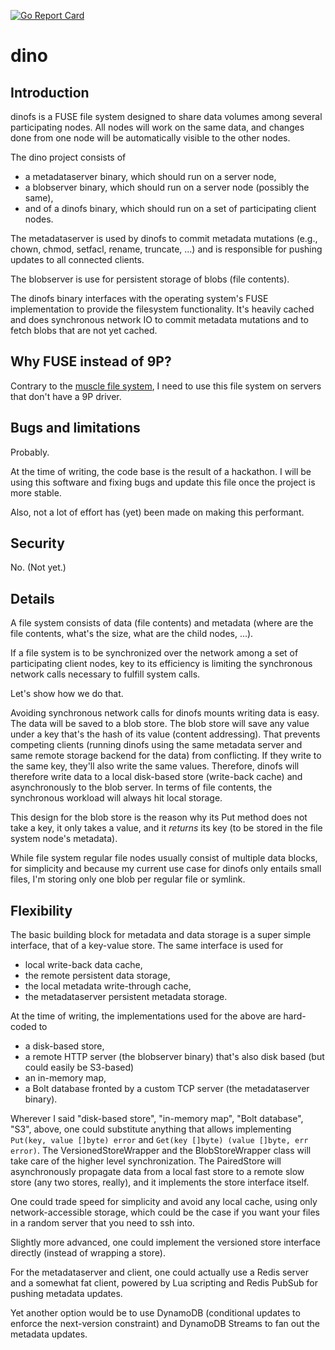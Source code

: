[![Go Report Card](https://goreportcard.com/badge/github.com/nicolagi/dino)](https://goreportcard.com/report/github.com/nicolagi/dino)

# dino

## Introduction

dinofs is a FUSE file system designed to share data volumes among
several participating nodes. All nodes will work on the same data, and changes
done from one node will be automatically visible to the other nodes.

The dino project consists of
* a metadataserver binary, which should run on a server node,
* a blobserver binary, which should run on a server node (possibly the same),
* and of a dinofs binary, which should run on a set of participating client nodes.

The metadataserver is used by dinofs to commit metadata mutations (e.g., chown,
chmod, setfacl, rename, truncate, ...) and is responsible for pushing updates to
all connected clients.

The blobserver is use for persistent storage of blobs (file contents).

The dinofs binary interfaces with the operating system's FUSE implementation to
provide the filesystem functionality. It's heavily cached and does synchronous
network IO to commit metadata mutations and to fetch blobs that are not yet
cached.

## Why FUSE instead of 9P?

Contrary to the [muscle file system](https://github.com/nicolagi/muscle), I need
to use this file system on servers that don't have a 9P driver.

## Bugs and limitations

Probably.

At the time of writing, the code base is the result of a hackathon. I will be
using this software and fixing bugs and update this file once the project is
more stable.

Also, not a lot of effort has (yet) been made on making this performant.

## Security

No. (Not yet.)

## Details

A file system consists of data (file contents) and metadata (where are the file
contents, what's the size, what are the child nodes, ...).

If a file system is to be synchronized over the network among a set of
participating client nodes, key to its efficiency is limiting the synchronous
network calls necessary to fulfill system calls.

Let's show how we do that.

Avoiding synchronous network calls for dinofs mounts writing data is easy. The
data will be saved to a blob store. The blob store will save any value under a
key that's the hash of its value (content addressing). That prevents competing
clients (running dinofs using the same metadata server and same remote storage
backend for the data) from conflicting. If they write to the same key, they'll
also write the same values. Therefore, dinofs will therefore write data to a
local disk-based store (write-back cache) and asynchronously to the blob server.
In terms of file contents, the synchronous workload will always hit local
storage.

This design for the blob store is the reason why its Put method does not take a
key, it only takes a value, and it *returns* its key (to be stored in the file
system node's metadata).

While file system regular file nodes usually consist of multiple data blocks,
for simplicity and because my current use case for dinofs only entails small
files, I'm storing only one blob per regular file or symlink.

## Flexibility

The basic building block for metadata and data storage is a super simple
interface, that of a key-value store. The same interface is used for
* local write-back data cache,
* the remote persistent data storage,
* the local metadata write-through cache,
* the metadataserver persistent metadata storage.

At the time of writing, the implementations used for the above are hard-coded to
* a disk-based store,
* a remote HTTP server (the blobserver binary) that's also disk based (but could easily be S3-based)
* an in-memory map,
* a Bolt database fronted by a custom TCP server (the metadataserver binary).

Wherever I said "disk-based store", "in-memory map", "Bolt database", "S3",
above, one could substitute anything that allows implementing `Put(key, value
[]byte) error` and `Get(key []byte) (value []byte, err error)`. The
VersionedStoreWrapper and the BlobStoreWrapper class will take care of the
higher level synchronization. The PairedStore will asynchronously propagate data
from a local fast store to a remote slow store (any two stores, really), and it
implements the store interface itself.

One could trade speed for simplicity and avoid any local cache, using only
network-accessible storage, which could be the case if you want your files in a
random server that you need to ssh into.

Slightly more advanced, one could implement the versioned store interface
directly (instead of wrapping a store).

For the metadataserver and client, one could actually use a Redis server and a
somewhat fat client, powered by Lua scripting and Redis PubSub for pushing
metadata updates.

Yet another option would be to use DynamoDB (conditional updates to enforce the
next-version constraint) and DynamoDB Streams to fan out the metadata updates.

